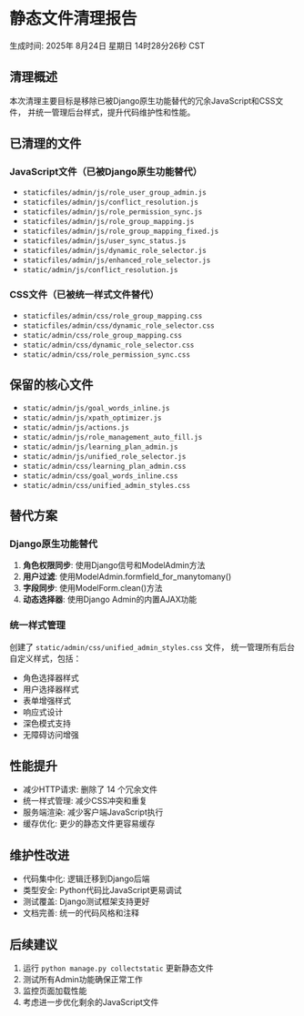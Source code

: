 # 静态文件清理报告

生成时间: 2025年 8月24日 星期日 14时28分26秒 CST

## 清理概述

本次清理主要目标是移除已被Django原生功能替代的冗余JavaScript和CSS文件，
并统一管理后台样式，提升代码维护性和性能。

## 已清理的文件

### JavaScript文件（已被Django原生功能替代）

- `staticfiles/admin/js/role_user_group_admin.js`
- `staticfiles/admin/js/conflict_resolution.js`
- `staticfiles/admin/js/role_permission_sync.js`
- `staticfiles/admin/js/role_group_mapping.js`
- `staticfiles/admin/js/role_group_mapping_fixed.js`
- `staticfiles/admin/js/user_sync_status.js`
- `staticfiles/admin/js/dynamic_role_selector.js`
- `staticfiles/admin/js/enhanced_role_selector.js`
- `static/admin/js/conflict_resolution.js`

### CSS文件（已被统一样式文件替代）

- `staticfiles/admin/css/role_group_mapping.css`
- `staticfiles/admin/css/dynamic_role_selector.css`
- `static/admin/css/role_group_mapping.css`
- `static/admin/css/dynamic_role_selector.css`
- `static/admin/css/role_permission_sync.css`

## 保留的核心文件

- `static/admin/js/goal_words_inline.js`
- `static/admin/js/xpath_optimizer.js`
- `static/admin/js/actions.js`
- `static/admin/js/role_management_auto_fill.js`
- `static/admin/js/learning_plan_admin.js`
- `static/admin/js/unified_role_selector.js`
- `static/admin/css/learning_plan_admin.css`
- `static/admin/css/goal_words_inline.css`
- `static/admin/css/unified_admin_styles.css`

## 替代方案

### Django原生功能替代

1. **角色权限同步**: 使用Django信号和ModelAdmin方法
2. **用户过滤**: 使用ModelAdmin.formfield_for_manytomany()
3. **字段同步**: 使用ModelForm.clean()方法
4. **动态选择器**: 使用Django Admin的内置AJAX功能

### 统一样式管理

创建了 `static/admin/css/unified_admin_styles.css` 文件，
统一管理所有后台自定义样式，包括：

- 角色选择器样式
- 用户选择器样式
- 表单增强样式
- 响应式设计
- 深色模式支持
- 无障碍访问增强

## 性能提升

- 减少HTTP请求: 删除了 14 个冗余文件
- 统一样式管理: 减少CSS冲突和重复
- 服务端渲染: 减少客户端JavaScript执行
- 缓存优化: 更少的静态文件更容易缓存

## 维护性改进

- 代码集中化: 逻辑迁移到Django后端
- 类型安全: Python代码比JavaScript更易调试
- 测试覆盖: Django测试框架支持更好
- 文档完善: 统一的代码风格和注释

## 后续建议

1. 运行 `python manage.py collectstatic` 更新静态文件
2. 测试所有Admin功能确保正常工作
3. 监控页面加载性能
4. 考虑进一步优化剩余的JavaScript文件
